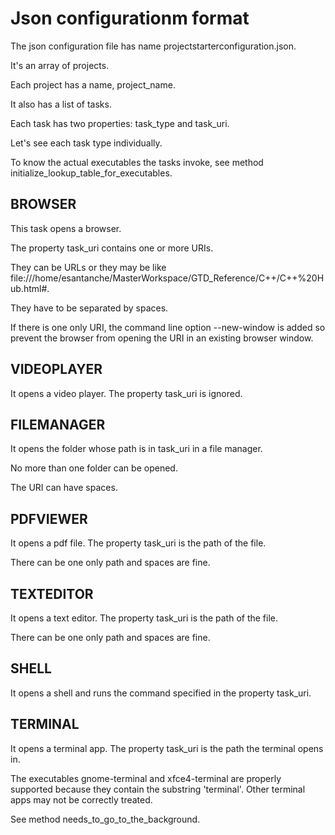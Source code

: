 # Json configurationm format

The json configuration file has name projectstarterconfiguration.json.

It's an array of projects.

Each project has a name, project_name.

It also has a list of tasks.

Each task has two properties: task_type and task_uri.

Let's see each task type individually.

To know the actual executables the tasks invoke, see method initialize_lookup_table_for_executables.

## BROWSER

This task opens a browser.

The property task_uri contains one or more URIs.

They can be URLs or they may be like file:///home/esantanche/MasterWorkspace/GTD_Reference/C++/C++%20Hub.html#.

They have to be separated by spaces.

If there is one only URI, the command line option --new-window is added so prevent the browser from
opening the URI in an existing browser window.

## VIDEOPLAYER

It opens a video player. The property task_uri is ignored.

## FILEMANAGER

It opens the folder whose path is in task_uri in a file manager.

No more than one folder can be opened.

The URI can have spaces.

## PDFVIEWER

It opens a pdf file. The property task_uri is the path of the file.

There can be one only path and spaces are fine.

## TEXTEDITOR

It opens a text editor. The property task_uri is the path of the file.

There can be one only path and spaces are fine.

## SHELL

It opens a shell and runs the command specified in the property task_uri.

## TERMINAL

It opens a terminal app. The property task_uri is the path the terminal opens in.

The executables gnome-terminal and xfce4-terminal are properly supported because they contain the substring
'terminal'. Other terminal apps may not be correctly treated.

See method needs_to_go_to_the_background.
